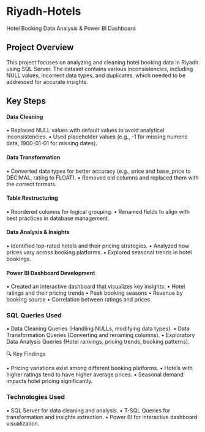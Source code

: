# Riyadh-Hotels
Hotel Booking Data Analysis & Power BI Dashboard

## Project Overview
This project focuses on analyzing and cleaning hotel booking data in Riyadh using SQL Server. The dataset contains various inconsistencies, including NULL values, incorrect data types, and duplicates, which needed to be addressed for accurate insights.

## Key Steps

#### Data Cleaning

 • Replaced NULL values with default values to avoid analytical inconsistencies.
 • Used placeholder values (e.g., -1 for missing numeric data, 1900-01-01 for missing dates).
 
#### Data Transformation

 • Converted data types for better accuracy (e.g., price and base_price to DECIMAL, rating to FLOAT).
 • Removed old columns and replaced them with the correct formats.

#### Table Restructuring

 • Reordered columns for logical grouping.
 • Renamed fields to align with best practices in database management.

#### Data Analysis & Insights

 • Identified top-rated hotels and their pricing strategies.
 • Analyzed how prices vary across booking platforms.
 • Explored seasonal trends in hotel bookings.

#### Power BI Dashboard Development

 • Created an interactive dashboard that visualizes key insights:
 • Hotel ratings and their pricing trends
 • Peak booking seasons
 • Revenue by booking source
 • Correlation between ratings and prices

 ### SQL Queries Used

 • Data Cleaning Queries (Handling NULLs, modifying data types).
 • Data Transformation Queries (Converting and renaming columns).
 • Exploratory Data Analysis Queries (Hotel rankings, pricing trends, booking patterns).

🔍 Key Findings

 • Pricing variations exist among different booking platforms.
 • Hotels with higher ratings tend to have higher average prices.
 • Seasonal demand impacts hotel pricing significantly.

### Technologies Used

 • SQL Server for data cleaning and analysis.
 • T-SQL Queries for transformation and insights extraction.
 • Power BI for interactive dashboard visualization.
 
